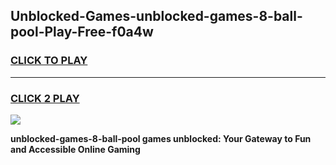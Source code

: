 
## Unblocked-Games-unblocked-games-8-ball-pool-Play-Free-f0a4w
<h3>
<a href="https://premium76.site?title=unblocked-games-8-ball-pool&ref=18A1">CLICK TO PLAY</a></h3>
<hr>

<h3>
<a href="https://premium76.site?title=unblocked-games-8-ball-pool&ref=18A1">CLICK 2 PLAY</a>
  
</h3>

<a href="https://premium76.site?title=unblocked-games-8-ball-pool&ref=18A1"><img src="https://clearcache.store/games.png"></a>


**unblocked-games-8-ball-pool games unblocked: Your Gateway to Fun and Accessible Online Gaming**
